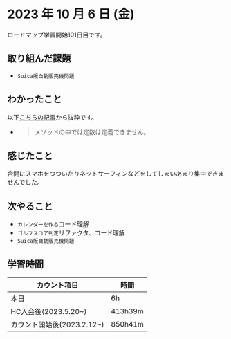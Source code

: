 # 2023 年 10 月 6 日 (金)
ロードマップ学習開始101日目です。

## 取り組んだ課題
- `Suica版自動販売機問題`

## わかったこと
以下[こちらの記事]([https://pikawaka.com/ruby/class](https://www.javadrive.jp/ruby/class/index7.html))から抜粋です。
- > メソッドの中では定数は定義できません。


## 感じたこと
合間にスマホをつついたりネットサーフィンなどをしてしまいあまり集中できませんでした。


## 次やること
- `カレンダーを作る`コード理解
- `ゴルフスコア判定`リファクタ、コード理解
- `Suica版自動販売機問題`


## 学習時間
|カウント項目|時間|
|----|----|
|本日|6h|
|HC入会後(2023.5.20~)|413h39m|
|カウント開始後(2023.2.12~)|850h41m|
